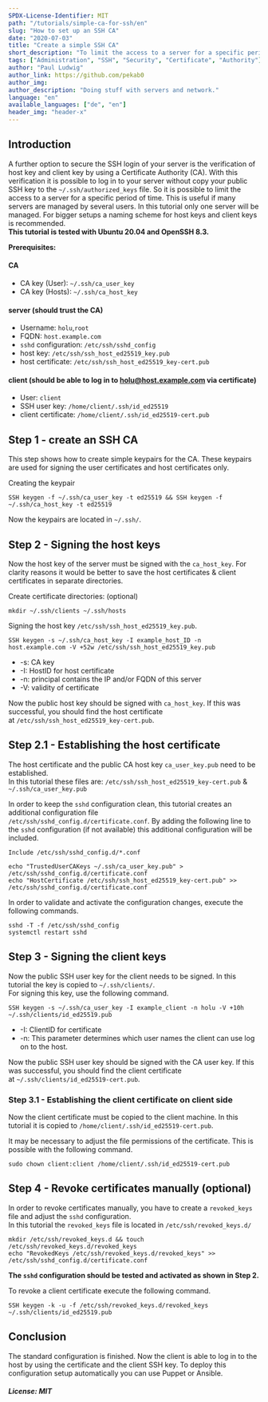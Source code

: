 ```yaml
---
SPDX-License-Identifier: MIT
path: "/tutorials/simple-ca-for-ssh/en"
slug: "How to set up an SSH CA"
date: "2020-07-03"
title: "Create a simple SSH CA"
short_description: "To limit the access to a server for a specific period of time, an SSH CA is suitable."
tags: ["Administration", "SSH", "Security", "Certificate", "Authority"]
author: "Paul Ludwig"
author_link: https://github.com/pekab0
author_img: 
author_description: "Doing stuff with servers and network."
language: "en"
available_languages: ["de", "en"]
header_img: "header-x"
---
```


## Introduction

A further option to secure the SSH login of your server is the verification of host key and client key by using a Certificate Authority (CA).
With this verification it is possible to log in to your server without copy your public SSH key to the `~/.ssh/authorized_keys` file.
So it is possible to limit the access to a server for a specific period of time. This is useful if many servers are managed by several users.
In this tutorial only one server will be managed. For bigger setups a naming scheme for host keys and client keys is recommended.  
**This tutorial is tested with Ubuntu 20.04 and OpenSSH 8.3.**

**Prerequisites:**

#### CA

* CA key (User): `~/.ssh/ca_user_key`
* CA key (Hosts): `~/.ssh/ca_host_key`

#### server (should trust the CA)

* Username: `holu`,`root`
* FQDN: `host.example.com`
* `sshd` configuration: `/etc/ssh/sshd_config`
* host key: `/etc/ssh/ssh_host_ed25519_key.pub`
* host certificate: `/etc/ssh/ssh_host_ed25519_key-cert.pub`

#### client (should be able to log in to holu@host.example.com via certificate)
* User: `client`
* SSH user key: `/home/client/.ssh/id_ed25519`
* client certificate: `/home/client/.ssh/id_ed25519-cert.pub`

## Step 1 - create an SSH CA

This step shows how to create simple keypairs for the CA. These keypairs are used for signing the user certificates and host certificates only.

Creating the keypair
```
SSH keygen -f ~/.ssh/ca_user_key -t ed25519 && SSH keygen -f ~/.ssh/ca_host_key -t ed25519
```
Now the keypairs are located in `~/.ssh/`.

## Step 2 - Signing the host keys

Now the host key of the server must be signed with the `ca_host_key`.
For clarity reasons it would be better to save the host certificates & client certificates in separate directories.

Create certificate directories: (optional)
```
mkdir ~/.ssh/clients ~/.ssh/hosts
```
Signing the host key `/etc/ssh/ssh_host_ed25519_key.pub`.
```
SSH keygen -s ~/.ssh/ca_host_key -I example_host_ID -n host.example.com -V +52w /etc/ssh/ssh_host_ed25519_key.pub
```

* -s: CA key
* -I: HostID for host certificate
* -n: principal contains the IP and/or FQDN of this server
* -V: validity of certificate

Now the public host key should be signed with `ca_host_key`. If this was successful, you should find the host certificate  
at `/etc/ssh/ssh_host_ed25519_key-cert.pub`.

## Step 2.1 - Establishing the host certificate

The host certificate and the public CA host key `ca_user_key.pub` need to be established.  
In this tutorial these files are: `/etc/ssh/ssh_host_ed25519_key-cert.pub` & `~/.ssh/ca_user_key.pub`

In order to keep the `sshd` configuration clean, this tutorial creates an additional configuration file  
`/etc/ssh/sshd_config.d/certificate.conf`.
By adding the following line to the `sshd` configuration (if not available) this additional configuration will be included.
```
Include /etc/ssh/sshd_config.d/*.conf
```
```
echo "TrustedUserCAKeys ~/.ssh/ca_user_key.pub" > /etc/ssh/sshd_config.d/certificate.conf
echo "HostCertificate /etc/ssh/ssh_host_ed25519_key-cert.pub" >> /etc/ssh/sshd_config.d/certificate.conf
```
In order to validate and activate the configuration changes, execute the following commands.
```
sshd -T -f /etc/ssh/sshd_config
systemctl restart sshd
```

## Step 3 - Signing the client keys

Now the public SSH user key for the client needs to be signed. In this tutorial the key is copied to `~/.ssh/clients/`.  
For signing this key, use the following command.
```
SSH keygen -s ~/.ssh/ca_user_key -I example_client -n holu -V +10h ~/.ssh/clients/id_ed25519.pub
```

* -I: ClientID for certificate
* -n: This parameter determines which user names the client can use log on to the host.

Now the public SSH user key should be signed with the CA user key. If this was successful, you should find the client certificate  
at `~/.ssh/clients/id_ed25519-cert.pub`.

### Step 3.1 - Establishing the client certificate on client side

Now the client certificate must be copied to the client machine.
In this tutorial it is copied to `/home/client/.ssh/id_ed25519-cert.pub`.

It may be necessary to adjust the file permissions of the certificate. This is possible with the following command.
```
sudo chown client:client /home/client/.ssh/id_ed25519-cert.pub
```

## Step 4 - Revoke certificates manually (optional)

In order to revoke certificates manually, you have to create a `revoked_keys` file and adjust the `sshd` configuration.  
In this tutorial the `revoked_keys` file is located in `/etc/ssh/revoked_keys.d/`
```
mkdir /etc/ssh/revoked_keys.d && touch /etc/ssh/revoked_keys.d/revoked_keys
echo "RevokedKeys /etc/ssh/revoked_keys.d/revoked_keys" >> /etc/ssh/sshd_config.d/certificate.conf
```
**The `sshd` configuration should be tested and activated as shown in Step 2.** 

To revoke a client certificate execute the following command.
```
SSH keygen -k -u -f /etc/ssh/revoked_keys.d/revoked_keys ~/.ssh/clients/id_ed25519.pub
```

## Conclusion

The standard configuration is finished. Now the client is able to log in to the host by using the certificate and the client SSH key.
To deploy this configuration setup automatically you can use Puppet or Ansible.

##### License: MIT

<!--

Contributor's Certificate of Origin

By making a contribution to this project, I certify that:

(a) The contribution was created in whole or in part by me and I have
    the right to submit it under the license indicated in the file; or

(b) The contribution is based upon previous work that, to the best of my
    knowledge, is covered under an appropriate license and I have the
    right under that license to submit that work with modifications,
    whether created in whole or in part by me, under the same license
    (unless I am permitted to submit under a different license), as
    indicated in the file; or

(c) The contribution was provided directly to me by some other person
    who certified (a), (b) or (c) and I have not modified it.

(d) I understand and agree that this project and the contribution are
    public and that a record of the contribution (including all personal
    information I submit with it, including my sign-off) is maintained
    indefinitely and may be redistributed consistent with this project
    or the license(s) involved.

Signed-off-by: [submitter's name and email address here]

-->
